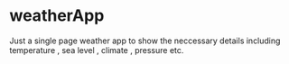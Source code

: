 # weatherApp
Just a single page weather app to show the neccessary details including temperature , sea level , climate , pressure etc.
